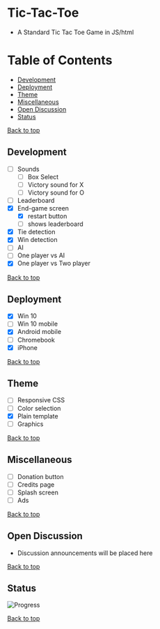 # Tic-Tac-Toe
- A Standard Tic Tac Toe Game in JS/html

# Table of Contents
* [Development](#development)
* [Deployment](#deployment)
* [Theme](#theme)
* [Miscellaneous](#miscellaneous)
* [Open Discussion](#open-discussion)
* [Status](#status)

[Back to top](#Tic-Tac-Toe)
## Development
- [ ] Sounds
  + [ ] Box Select
  + [ ] Victory sound for X
  + [ ] Victory sound for O
- [ ] Leaderboard
- [x] End-game screen
  - [x] restart button
  - [ ] shows leaderboard
- [x] Tie detection
- [x] Win detection
- [ ] AI
- [ ] One player vs AI
- [x] One player vs Two player

[Back to top](#Tic-Tac-Toe)
## Deployment
- [x] Win 10
- [ ] Win 10 mobile
- [x] Android mobile
- [ ] Chromebook
- [x] iPhone

[Back to top](#Tic-Tac-Toe)
## Theme
- [ ] Responsive CSS
- [ ] Color selection
- [x] Plain template
- [ ] Graphics

[Back to top](#Tic-Tac-Toe)
## Miscellaneous
- [ ] Donation button
- [ ] Credits page
- [ ] Splash screen
- [ ] Ads

[Back to top](#Tic-Tac-Toe)
## Open Discussion
- Discussion announcements will be placed here

[Back to top](#Tic-Tac-Toe)
## Status
![Progress](https://progress-bar.dev/3/)

[Back to top](#Tic-Tac-Toe)
